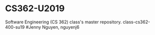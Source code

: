 # CS362-U2019
Software Engineering (CS 362) class's master repository.
class-cs362-400-su19
#Jenny Nguyen, nguyenj6